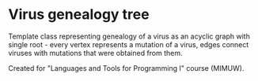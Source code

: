 # Virus genealogy tree
Template class representing genealogy of a virus as an acyclic graph with single root - every vertex represents a mutation of a virus, edges connect viruses with mutations that were obtained from them.

Created for "Languages and Tools for Programming I" course (MIMUW).
